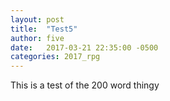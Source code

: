 ```yaml
---
layout: post
title:  "Test5"
author: five
date:   2017-03-21 22:35:00 -0500
categories: 2017_rpg
---
```

This is a test of the 200 word thingy


